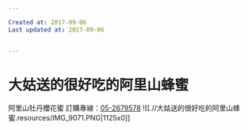 ```yaml
---

Created at: 2017-09-06
Last updated at: 2017-09-06


---
```


# 大姑送的很好吃的阿里山蜂蜜


阿里山牡丹櫻花蜜
訂購專線：[05-2679578](tel:05-2679578)
![[.//大姑送的很好吃的阿里山蜂蜜.resources/IMG_9071.PNG\|1125x0]]

